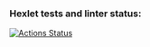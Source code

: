 ### Hexlet tests and linter status:
[![Actions Status](https://github.com/Antoni63/qa-engineer-project-84/workflows/hexlet-check/badge.svg)](https://github.com/Antoni63/qa-engineer-project-84/actions)